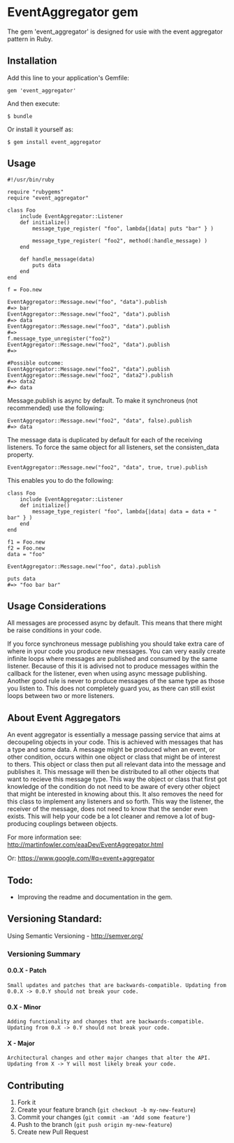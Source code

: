 # EventAggregator gem

The gem 'event_aggregator' is designed for usie with the event aggregator pattern in Ruby.

## Installation

Add this line to your application's Gemfile:

    gem 'event_aggregator'

And then execute:

    $ bundle

Or install it yourself as:

    $ gem install event_aggregator

## Usage

	#!/usr/bin/ruby

	require "rubygems"
	require "event_aggregator"

	class Foo
		include EventAggregator::Listener
		def initialize()
			message_type_register( "foo", lambda{|data| puts "bar" } )

			message_type_register( "foo2", method(:handle_message) )
		end

		def handle_message(data)
			puts data
		end
	end

	f = Foo.new

	EventAggregator::Message.new("foo", "data").publish
	#=> bar
	EventAggregator::Message.new("foo2", "data").publish
	#=> data
	EventAggregator::Message.new("foo3", "data").publish
	#=> 
	f.message_type_unregister("foo2")
	EventAggregator::Message.new("foo2", "data").publish
	#=>
	
	#Possible outcome:
	EventAggregator::Message.new("foo2", "data").publish
	EventAggregator::Message.new("foo2", "data2").publish
	#=> data2
	#=> data

Message.publish is async by default. To make it synchroneus (not recommended) use the following:

	EventAggregator::Message.new("foo2", "data", false).publish
	#=> data

The message data is duplicated by default for each of the receiving listeners. To force the same object for all listeners, set the consisten_data property.

	EventAggregator::Message.new("foo2", "data", true, true).publish
	
This enables you to do the following:

	class Foo
		include EventAggregator::Listener
		def initialize()
			message_type_register( "foo", lambda{|data| data = data + " bar" } )
		end
	end

	f1 = Foo.new
	f2 = Foo.new
	data = "foo"

	EventAggregator::Message.new("foo", data).publish
	
	puts data
	#=> "foo bar bar"


## Usage Considerations
All messages are processed async by default. This means that there might be raise conditions in your code. 

If you force synchroneus message publishing you should take extra care of where in your code you produce new messages. You can very easily create infinite loops where messages are published and consumed by the same listener. Because of this it is adivised not to produce messages within the callback for the listener, even when using async message publishing. Another good rule is never to produce messages of the same type as those you listen to. This does not completely guard you, as there can still exist loops between two or more listeners.

## About Event Aggregators
An event aggregator is essentially a message passing service that aims at decoupeling objects in your code. This is achieved with messages that has a type and some data. A message might be produced when an event, or other condition, occurs within one object or class that might be of interest to thers. This object or class then put all relevant data into the message and publishes it. This message will then be distributed to all other objects that want to recieve this message type. This way the object or class that first got knowledge of the condition do not need to be aware of every other object that might be interested in knowing about this. It also removes the need for this class to implement any listeners and so forth. This way the listener, the receiver of the message, does not need to know that the sender even exists. This will help your code be a lot cleaner and remove a lot of bug-producing couplings between objects.

For more information see: http://martinfowler.com/eaaDev/EventAggregator.html 

Or: https://www.google.com/#q=event+aggregator

## Todo:
 - Improving the readme and documentation in the gem.

## Versioning Standard:
Using Semantic Versioning - http://semver.org/
### Versioning Summary

#### 0.0.X - Patch
	Small updates and patches that are backwards-compatible. Updating from 0.0.X -> 0.0.Y should not break your code.
#### 0.X - Minor
	Adding functionality and changes that are backwards-compatible. Updating from 0.X -> 0.Y should not break your code.
#### X - Major
	Architectural changes and other major changes that alter the API. Updating from X -> Y will most likely break your code.
## Contributing

1. Fork it
2. Create your feature branch (`git checkout -b my-new-feature`)
3. Commit your changes (`git commit -am 'Add some feature'`)
4. Push to the branch (`git push origin my-new-feature`)
5. Create new Pull Request
